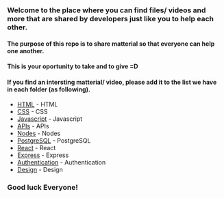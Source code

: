 


### Welcome to the place where you can find files/ videos and more that are shared by developers just like you to help each other. 
#### The purpose of this repo is to share matterial so that everyone can help one another.
#### This is your oportunity to take and to give =D

#### If you find an intersting matterial/ video, please add it to the list we have in each folder (as following).



* [HTML](HTML/README.md)  - HTML
* [CSS](CSS/README.md)  - CSS
* [Javascript](Javascript/README.md)  - Javascript
* [APIs](APIs/README.md)  - APIs
* [Nodes](Nodes/README.md)  - Nodes
* [PostgreSQL](PostgreSQL/README.md)  - PostgreSQL
* [React](React/README.md)  - React
* [Express](Express/README.md)  - Express
* [Authentication](Authentication/README.md)  - Authentication
* [Design](Design/README.md)  - Design

### Good luck Everyone!
